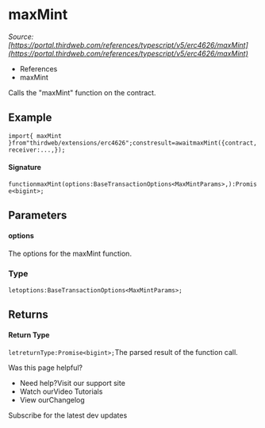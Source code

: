 # maxMint

*Source: [https://portal.thirdweb.com/references/typescript/v5/erc4626/maxMint](https://portal.thirdweb.com/references/typescript/v5/erc4626/maxMint)*

* References
* maxMint

Calls the "maxMint" function on the contract.

## Example

`import{ maxMint }from"thirdweb/extensions/erc4626";constresult=awaitmaxMint({contract,receiver:...,});`
#### Signature

`functionmaxMint(options:BaseTransactionOptions<MaxMintParams>,):Promise<bigint>;`
## Parameters

#### options

The options for the maxMint function.

### Type

`letoptions:BaseTransactionOptions<MaxMintParams>;`
## Returns

#### Return Type

`letreturnType:Promise<bigint>;`The parsed result of the function call.

Was this page helpful?

* Need help?Visit our support site
* Watch ourVideo Tutorials
* View ourChangelog

Subscribe for the latest dev updates


